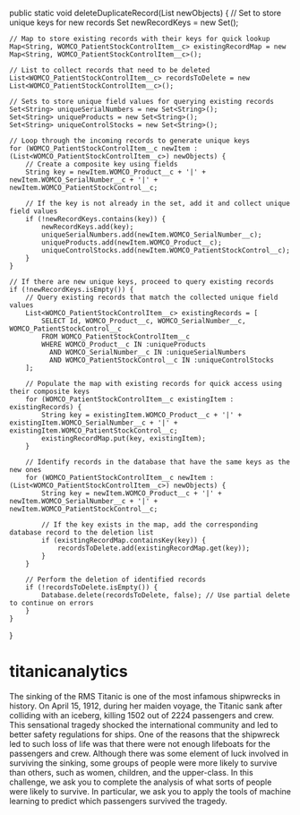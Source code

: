 public static void deleteDuplicateRecord(List<SObject> newObjects) {
    // Set to store unique keys for new records
    Set<String> newRecordKeys = new Set<String>();

    // Map to store existing records with their keys for quick lookup
    Map<String, WOMCO_PatientStockControlItem__c> existingRecordMap = new Map<String, WOMCO_PatientStockControlItem__c>();

    // List to collect records that need to be deleted
    List<WOMCO_PatientStockControlItem__c> recordsToDelete = new List<WOMCO_PatientStockControlItem__c>();

    // Sets to store unique field values for querying existing records
    Set<String> uniqueSerialNumbers = new Set<String>();
    Set<String> uniqueProducts = new Set<String>();
    Set<String> uniqueControlStocks = new Set<String>();

    // Loop through the incoming records to generate unique keys
    for (WOMCO_PatientStockControlItem__c newItem : (List<WOMCO_PatientStockControlItem__c>) newObjects) {
        // Create a composite key using fields
        String key = newItem.WOMCO_Product__c + '|' + newItem.WOMCO_SerialNumber__c + '|' + newItem.WOMCO_PatientStockControl__c;
        
        // If the key is not already in the set, add it and collect unique field values
        if (!newRecordKeys.contains(key)) {
            newRecordKeys.add(key);
            uniqueSerialNumbers.add(newItem.WOMCO_SerialNumber__c);
            uniqueProducts.add(newItem.WOMCO_Product__c);
            uniqueControlStocks.add(newItem.WOMCO_PatientStockControl__c);
        }
    }

    // If there are new unique keys, proceed to query existing records
    if (!newRecordKeys.isEmpty()) {
        // Query existing records that match the collected unique field values
        List<WOMCO_PatientStockControlItem__c> existingRecords = [
            SELECT Id, WOMCO_Product__c, WOMCO_SerialNumber__c, WOMCO_PatientStockControl__c
            FROM WOMCO_PatientStockControlItem__c
            WHERE WOMCO_Product__c IN :uniqueProducts
              AND WOMCO_SerialNumber__c IN :uniqueSerialNumbers
              AND WOMCO_PatientStockControl__c IN :uniqueControlStocks
        ];

        // Populate the map with existing records for quick access using their composite keys
        for (WOMCO_PatientStockControlItem__c existingItem : existingRecords) {
            String key = existingItem.WOMCO_Product__c + '|' + existingItem.WOMCO_SerialNumber__c + '|' + existingItem.WOMCO_PatientStockControl__c;
            existingRecordMap.put(key, existingItem);
        }

        // Identify records in the database that have the same keys as the new ones
        for (WOMCO_PatientStockControlItem__c newItem : (List<WOMCO_PatientStockControlItem__c>) newObjects) {
            String key = newItem.WOMCO_Product__c + '|' + newItem.WOMCO_SerialNumber__c + '|' + newItem.WOMCO_PatientStockControl__c;

            // If the key exists in the map, add the corresponding database record to the deletion list
            if (existingRecordMap.containsKey(key)) {
                recordsToDelete.add(existingRecordMap.get(key));
            }
        }

        // Perform the deletion of identified records
        if (!recordsToDelete.isEmpty()) {
            Database.delete(recordsToDelete, false); // Use partial delete to continue on errors
        }
    }
}


# titanicanalytics
The sinking of the RMS Titanic is one of the most infamous shipwrecks in history.  On April 15, 1912, during her maiden voyage, the Titanic sank after colliding with an iceberg, killing 1502 out of 2224 passengers and crew. This sensational tragedy shocked the international community and led to better safety regulations for ships.  One of the reasons that the shipwreck led to such loss of life was that there were not enough lifeboats for the passengers and crew. Although there was some element of luck involved in surviving the sinking, some groups of people were more likely to survive than others, such as women, children, and the upper-class.  In this challenge, we ask you to complete the analysis of what sorts of people were likely to survive. In particular, we ask you to apply the tools of machine learning to predict which passengers survived the tragedy.

